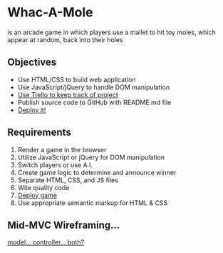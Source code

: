 # Whac-A-Mole
is an arcade game in which players use a mallet to hit toy moles, which appear at random, back into their holes

## Objectives
  * Use HTML/CSS to build web application
  * Use JavaScript/jQuery to handle DOM manipulation
  * [Use Trello to keep track of project](https://trello.com/b/MiV5R9wD/whac-a-mole)
  * Publish source code to GitHub with README.md file
  * [Deploy it!](https://johndupper.github.io/mole/)
  
## Requirements
1. Render a game in the browser
2. Utilize JavaScript or jQuery for DOM manipulation
3. Switch players or use A.I.
4. Create game logic to determine and announce winner
5. Separate HTML, CSS, and JS files
6. Wite quality code
7. [Deploy game](https://johndupper.github.io/mole/)
8. Use appropriate semantic markup for HTML & CSS

## Mid-MVC Wireframing... 
[model... controller... both?](http://imgur.com/a/6LN6e)